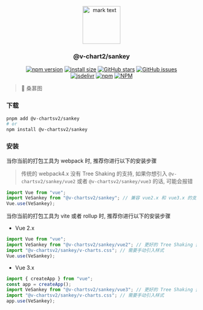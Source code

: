 <p align="center">
<img src="https://raw.githubusercontent.com/denaro-org/v-charts2/main/docs/.vuepress/public/favicon.ico" alt="mark text" width="100" height="100">
</p>

<h3 align="center">@v-chart2/sankey</h3>

<p align="center">
  <a href="https://www.npmjs.com/package/@v-chartsv2/sankey" target="_blank"><img alt="npm version" src="https://img.shields.io/npm/v/@v-chartsv2/sankey"></a>
  <a href="https://packagephobia.com/result?p=@v-chartsv2/sankey" target="_blank"><img alt="install size" src="https://packagephobia.now.sh/badge?p=@v-chartsv2/sankey"></a>
  <a href="https://github.com/denaro-org/v-charts2/stargazers" target="_blank"><img alt="GitHub stars" src="https://img.shields.io/github/stars/denaro-org/v-charts2"></a>
  <a href="https://github.com/denaro-org/v-charts2/issues" target="_blank"><img alt="GitHub issues" src="https://img.shields.io/github/issues/denaro-org/v-charts2"></a>
  <br />
  <a href="https://www.jsdelivr.com/package/npm/@v-chartsv2/sankey" target="_blank"><img alt="jsdelivr" src="https://data.jsdelivr.com/v1/package/npm/@v-chartsv2/sankey/badge"></a>
  <a href="https://www.npmjs.com/package/@v-chartsv2/sankey" target="_blank"><img alt="npm" src="https://img.shields.io/node/v/@v-chartsv2/sankey"></a>
  <a href="https://github.com/denaro-org/v-charts2/blob/main/LICENSE" target="_blank"><img alt="NPM" src="https://img.shields.io/npm/l/@v-chartsv2/sankey"></a>
</p>

> :tada: 桑葚图

### 下载

```bash
pnpm add @v-chartsv2/sankey
# or
npm install @v-chartsv2/sankey
```

### 安装

当你当前的打包工具为 webpack 时, 推荐你进行以下的安装步骤

> 传统的 webpack4.x 没有 Tree Shaking 的支持, 如果你想引入 `@v-chartsv2/sankey/vue2` 或者 `@v-chartsv2/sankey/vue3` 的话, 可能会报错

```javascript
import Vue from "vue";
import VeSankey from "@v-chartsv2/sankey"; // 兼容 vue2.x 和 vue3.x 的支持, 将会自动加载支持 vue2.x 的支持包或者支持 vue3.x 的支持包
Vue.use(VeSankey);
```

当你当前的打包工具为 vite 或者 rollup 时, 推荐你进行以下的安装步骤

- Vue 2.x

```javascript
import Vue from "vue";
import VeSankey from "@v-chartsv2/sankey/vue2"; // 更好的 Tree Shaking 推荐引入 vue2.x 的专属支持包
import "@v-chartsv2/sankey/v-charts.css"; // 需要手动引入样式
Vue.use(VeSankey);
```

- Vue 3.x

```javascript
import { createApp } from "vue";
const app = createApp();
import VeSankey from "@v-chartsv2/sankey/vue3"; // 更好的 Tree Shaking 推荐引入 vue3.x 的专属支持包
import "@v-chartsv2/sankey/v-charts.css"; // 需要手动引入样式
app.use(VeSankey);
```
